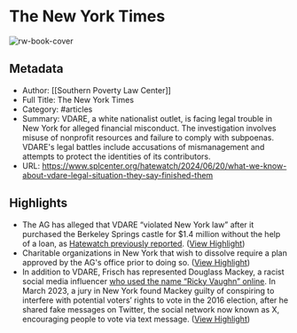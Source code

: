 # The New York Times

![rw-book-cover](https://www.splcenter.org/sites/default/files/hw_vdare-legal_052824.jpg)

## Metadata
- Author: [[Southern Poverty Law Center]]
- Full Title: The New York Times
- Category: #articles
- Summary: VDARE, a white nationalist outlet, is facing legal trouble in New York for alleged financial misconduct. The investigation involves misuse of nonprofit resources and failure to comply with subpoenas. VDARE's legal battles include accusations of mismanagement and attempts to protect the identities of its contributors.
- URL: https://www.splcenter.org/hatewatch/2024/06/20/what-we-know-about-vdare-legal-situation-they-say-finished-them

## Highlights
- The AG has alleged that VDARE “violated New York law” after it purchased the Berkeley Springs castle for $1.4 million without the help of a loan, as [Hatewatch previously reported](https://www.splcenter.org/hatewatch/2023/05/24/experts-vdares-real-estate-deals-may-cost-group-nonprofit-status). ([View Highlight](https://read.readwise.io/read/01j2bk04qg9t8qdethsakpwh0j))
- Charitable organizations in New York that wish to dissolve require a plan approved by the AG's office prior to doing so. ([View Highlight](https://read.readwise.io/read/01j2bnchnb2b6ed5zdr00bfcq2))
- In addition to VDARE, Frisch has represented Douglass Mackey, a racist social media influencer [who used the name “Ricky Vaughn” online](https://www.splcenter.org/hatewatch/2023/04/04/douglass-mackey-verdict-sinks-shitposting-defense). In March 2023, a jury in New York found Mackey guilty of conspiring to interfere with potential voters’ rights to vote in the 2016 election, after he shared fake messages on Twitter, the social network now known as X, encouraging people to vote via text message. ([View Highlight](https://read.readwise.io/read/01j2bneg3kppnzqvxh7cd2rnjg))
